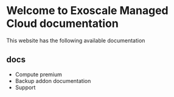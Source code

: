 # Welcome to Exoscale Managed Cloud documentation

This website has the following available documentation

## docs

* Compute premium
* Backup addon documentation
* Support

